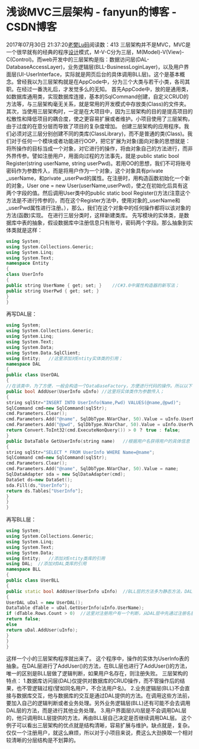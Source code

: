# 浅谈MVC三层架构 - fanyun的博客 - CSDN博客
2017年07月30日 21:37:20[老樊Lu码](https://me.csdn.net/fanyun_01)阅读数：413
三层架构并不是MVC，MVC是一个很早就有的经典的程序[设计](http://www.warting.com/)模式，M-V-C分为三层，M(Model)-V(View)-C(Control)。而web开发中的三层架构是指：数据访问层(DAL-DatabaseAccessLayer)，业务逻辑层(BLL-BusinessLoginLayer)，以及用户界面层(UI-UserInterface，实际就是网页后台的具体调用BLL层)。这个是基本概念。曾经我以为三层架构就是在AppCode中，分为三个大类与若干小类，各司其职。在经过一番洗礼后，才发觉多么的无知。
首先AppCode中，放的是通用类，如数据库通用类，实现数据库连接，基本的SqlCommand创建，自定义CRUD的方法等，与三层架构毫无关系，就是常用的开发模式中存放类(Class)的文件夹。
其次，当使用三层架构时，一定是在大项目中，因为三层架构的目的是提高项目的松散性和降低项目的耦合度，使之更容易扩展或者维护。小项目使用了三层架构，由于过度的在意分层而导致了项目的复杂度增加。
创建三层架构的应用程序。我们必须对这三层分别创建不同的类库(ClassLibrary)，而不是普通的类(Class)。我们对于任何一个模块或者功能进行OOP，把它扩展为对象(面向对象的思想就是：将所操作的目标当成一个对象，对它进行的操作，将由对象自己的方法进行，而非外界传参。譬如注册用户，用面向过程的方法事先，就是:public static bool Register(string userName, string userPwd)。若用OO的思想，我们不可将账号密码作为参数传入，而是将用户作为一个对象，这个对象具有private
 _userName，和private _userPwd的属性。在注册时，用构造函数初始化一个新的对象，User one = new User(userName,userPwd)，使之在初始化后具有这两个字段的值。然后调用User类中的public static bool Register()方法(注意这个方法是不进行传参的)，而在这个Register方法中，使用对象的_userName和_userPwd属性进行注册。），那么，我们在这个对象中的任何操作都将以该对象的方法(函数)实现。
在进行三层分类时，这样新建类库。
先写模块的实体类，是数据库中表的抽象，假设数据库中注册信息只有账号，密码两个字段。那么抽象到实体类就是这样：
```cpp
using System;
using System.Collections.Generic;
using System.Linq;
using System.Text;
namespace Entity
{
class UserInfo
{
public string UserName { get; set; }    //C#3.0中属性构造器的新写法；
public string UserPwd { get; set; }
}
}
```
再写DAL层：
```cpp
using System;
using System.Collections.Generic;
using System.Linq;
using System.Text;
using System.Data;
using System.Data.SqlClient;
using Entity;   //这里添加对Entity实体类的引用；
namespace DAL
{
public class UserDAL
{
//在该类中，为了方便，一般会构造一个DataBaseFactory，方便进行代码的操作。所以以下代码仅为逻辑实现，不代表代码正确。
public bool AddUser(UserInfo uInfo) //这里将实体类作为参数传入；
{
string sqlStr="INSERT INTO UserInfo(Name,Pwd) VALUES(@name,@pwd)";
SqlCommand cmd=new SqlCommand(sqlStr);
cmd.Parameters.Clear();
cmd.Parameters.Add("@name", SqlDbType.NVarChar, 50).Value = uInfo.UserName; //调用实体类的属性
cmd.Parameters.Add("@pwd", SqlDbType.NVarChar, 50).Value = uInfo.UserPwd;
return Convert.ToInt32(cmd.ExecuteNonQuery()) > 0 ？ true : false;
}
public DataTable GetUserInfo(string name)   //根据用户名获得用户的具体信息
{
string sqlStr="SELECT * FROM UserInfo WHERE Name=@name";
SqlCommand cmd=new SqlCommand(sqlStr);
cmd.Parameters.Clear();
cmd.Parameters.Add("@name", SqlDbType.NVarChar, 50).Value = name;
SqlDataAdapter sda = new SqlDataAdapter(cmd);
DataSet ds=new DataSet();
sda.Fill(ds,"UserInfo");
return ds.Tables["UserInfo"];
}
}
}
```
再写BLL层：
```cpp
using System;
using System.Collections.Generic;
using System.Linq;
using System.Text;
using System.Data;
using Entity;   //添加对Entity类库的引用
using DAL;  //添加对DAL类库的引用
namespace BLL
{
public class UserBLL
{
public static bool AddUser(UserInfo uInfo)  //BLL层的方法多为静态方法，DAL层也可以为静态方法。
{
UserDAL uDal = new UserDAL();
DataTable dTable = uDal.GetUserInfo(uInfo.UserName);
if (dTable.Rows.Count > 0)  //这里对注册用户有一个判断，从DAL层中先通过注册名获得用户的具体信息，若可以获得则证明该用户名已被注册，返回false；
return false;
else
return uDal.AddUser(uInfo);
}
}
}
```
这样一个小的三层架构程序就出来了。
这个程序中，操作的实体为UserInfo表的抽象。在DAL层进行了AddUser()的方法，在BLL层也进行了AddUser()的方法，唯一的区别是BLL层做了逻辑判断，如果用户名存在，则注册失败。
三层架构的特点：
1.数据库访问层(DAL)仅提供对数据库的CRUD操作，而不管操作后的结果，也不管逻辑过程(譬如同名用户，不合法用户名)。
2.业务逻辑层(BLL)不会直接与数据库交互，他与数据库的交互是通过DAL提供的方法。在调用这些方法前，要加入自己的逻辑判断或者业务处理。另外业务逻辑层(BLL)还有可能不会去调用DAL层的方法，而是进行其他业务处理。
3.用户界面层(UI)层是不会调用DAL层的，他只调用BLL层提供的方法，再由BLL层自己决定是否继续调用DAL层。
这个例子可以看出三层架构的优点就是结构清晰，容易扩展与维护。缺点就是，复杂。仅仅一个注册用户，就这么麻烦，所以对于小项目来说，费这么大劲换取一个相对较清晰的分层结构是不划算的。 
